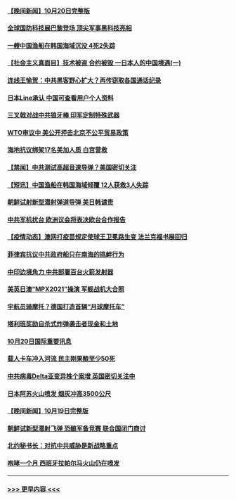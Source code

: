 #### [【晚间新闻】10月20日完整版](../pages/prog202/a103248465.md?t=10211150) 
#### [全球国防科技展巴黎登场 顶尖军事黑科技亮相](../pages/prog202/a103248280.md?t=10211150) 
#### [一艘中国渔船在韩国海域沉没 4死2失踪](../pages/prog202/a103248387.md?t=10211150) 
#### [【社会主义真面目】技术被盗 合约被毁 一日本人的中国境遇(一)](../pages/prog202/a103247597.md?t=10211150) 
#### [连线王愉贺：中共黑客野心扩大？再传窃取各国通话纪录](../pages/prog202/a103247408.md?t=10211150) 
#### [日本Line承认 中国可查看用户个人资料](../pages/prog202/a103248256.md?t=10211150) 
#### [三叉戟对战中共狼牙棒 印军定制特殊武器](../pages/prog202/a103248254.md?t=10211150) 
#### [WTO审议中 美公开抨击北京不公平贸易政策](../pages/prog202/a103247945.md?t=10211150) 
#### [海地抗议绑架17名美加人质 白宫营救](../pages/prog202/a103247995.md?t=10211150) 
#### [【禁闻】中共测试高超音速导弹？美国密切关注](../pages/prog202/a103247975.md?t=10211150) 
#### [【短讯】中国渔船在韩国海域倾覆 12人获救3人失踪](../pages/prog202/a103247999.md?t=10211150) 
#### [朝鲜试射新型潜射弹道导弹 美日韩谴责](../pages/prog202/a103247957.md?t=10211150) 
#### [中共军机扰台 欧洲议会将表决欧台合作报告](../pages/prog202/a103247966.md?t=10211150) 
#### [【疫情动态】澳网打疫苗规定使球王卫冕路生变 法兰克福书展回归](../pages/prog202/a103247950.md?t=10211150) 
#### [菲律宾抗议中共政府船只在南海的挑衅行为](../pages/prog202/a103247932.md?t=10211150) 
#### [中印边境角力 中共部署百台火箭发射器](../pages/prog202/a103247884.md?t=10211150) 
#### [美英日澳“MPX2021”操演 军舰战机大合照](../pages/prog202/a103247250.md?t=10211150) 
#### [宇航员骑摩托？德国打造首辆“月球摩托车”](../pages/prog202/a103247830.md?t=10211150) 
#### [塔利班奖励自杀式炸弹袭击者现金和土地](../pages/prog202/a103247824.md?t=10211150) 
#### [10月20日国际重要讯息](../pages/prog202/a103247763.md?t=10211150) 
#### [载人卡车冲入河流 民主刚果酿至少50死](../pages/prog202/a103247670.md?t=10211150) 
#### [中共病毒Delta亚变异株个案增 英国密切关注中](../pages/prog202/a103247635.md?t=10211150) 
#### [日本阿苏火山喷发 烟灰冲高3500公尺](../pages/prog202/a103247624.md?t=10211150) 
#### [【晚间新闻】10月19日完整版](../pages/prog202/a103247495.md?t=10211150) 
#### [朝鲜试新型潜射飞弹 恐酿军备竞赛 联合国闭门商讨](../pages/prog202/a103247497.md?t=10211150) 
#### [北约秘书长：对抗中共威胁是新战略重点](../pages/prog202/a103247261.md?t=10211150) 
#### [咆哮一个月 西班牙拉帕尔马火山仍在喷发](../pages/prog202/a103247266.md?t=10211150) 

----
#### [ >>> 更早内容 <<< ](../indexes/prog202-earlier.md)
